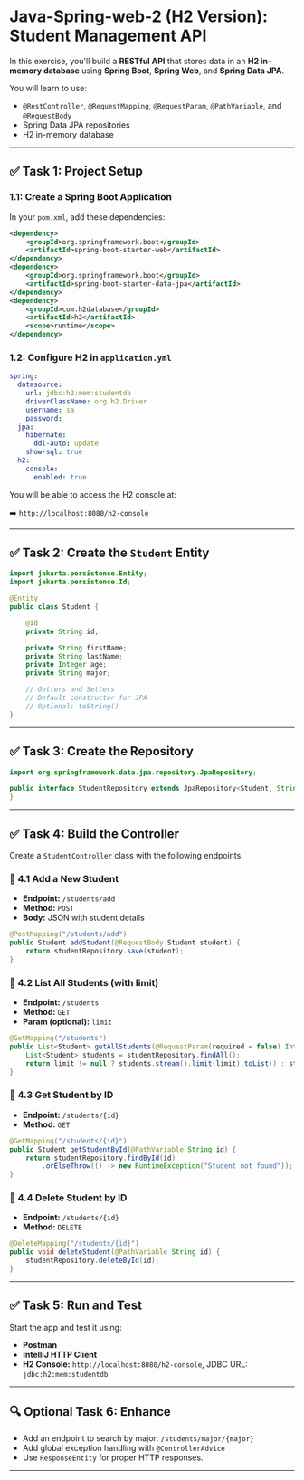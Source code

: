 
# Java-Spring-web-2 (H2 Version): Student Management API

In this exercise, you'll build a **RESTful API** that stores data in an **H2 in-memory database** using **Spring Boot**, **Spring Web**, and **Spring Data JPA**.

You will learn to use:
- `@RestController`, `@RequestMapping`, `@RequestParam`, `@PathVariable`, and `@RequestBody`
- Spring Data JPA repositories
- H2 in-memory database

---

## ✅ Task 1: Project Setup

### 1.1: Create a Spring Boot Application

In your `pom.xml`, add these dependencies:

```xml
<dependency>
    <groupId>org.springframework.boot</groupId>
    <artifactId>spring-boot-starter-web</artifactId>
</dependency>
<dependency>
    <groupId>org.springframework.boot</groupId>
    <artifactId>spring-boot-starter-data-jpa</artifactId>
</dependency>
<dependency>
    <groupId>com.h2database</groupId>
    <artifactId>h2</artifactId>
    <scope>runtime</scope>
</dependency>
```

### 1.2: Configure H2 in `application.yml`

```yaml
spring:
  datasource:
    url: jdbc:h2:mem:studentdb
    driverClassName: org.h2.Driver
    username: sa
    password:
  jpa:
    hibernate:
      ddl-auto: update
    show-sql: true
  h2:
    console:
      enabled: true
```

You will be able to access the H2 console at:

➡️ `http://localhost:8080/h2-console`

---

## ✅ Task 2: Create the `Student` Entity

```java
import jakarta.persistence.Entity;
import jakarta.persistence.Id;

@Entity
public class Student {

    @Id
    private String id;

    private String firstName;
    private String lastName;
    private Integer age;
    private String major;

    // Getters and Setters
    // Default constructor for JPA
    // Optional: toString()
}
```

---

## ✅ Task 3: Create the Repository

```java
import org.springframework.data.jpa.repository.JpaRepository;

public interface StudentRepository extends JpaRepository<Student, String> {
}
```

---

## ✅ Task 4: Build the Controller

Create a `StudentController` class with the following endpoints.

### 🔹 4.1 Add a New Student

- **Endpoint:** `/students/add`
- **Method:** `POST`
- **Body:** JSON with student details

```java
@PostMapping("/students/add")
public Student addStudent(@RequestBody Student student) {
    return studentRepository.save(student);
}
```

### 🔹 4.2 List All Students (with limit)

- **Endpoint:** `/students`
- **Method:** `GET`
- **Param (optional):** `limit`

```java
@GetMapping("/students")
public List<Student> getAllStudents(@RequestParam(required = false) Integer limit) {
    List<Student> students = studentRepository.findAll();
    return limit != null ? students.stream().limit(limit).toList() : students;
}
```

### 🔹 4.3 Get Student by ID

- **Endpoint:** `/students/{id}`
- **Method:** `GET`

```java
@GetMapping("/students/{id}")
public Student getStudentById(@PathVariable String id) {
    return studentRepository.findById(id)
        .orElseThrow(() -> new RuntimeException("Student not found"));
}
```

### 🔹 4.4 Delete Student by ID

- **Endpoint:** `/students/{id}`
- **Method:** `DELETE`

```java
@DeleteMapping("/students/{id}")
public void deleteStudent(@PathVariable String id) {
    studentRepository.deleteById(id);
}
```

---

## ✅ Task 5: Run and Test

Start the app and test it using:
- **Postman**
- **IntelliJ HTTP Client**
- **H2 Console:** `http://localhost:8080/h2-console`, JDBC URL: `jdbc:h2:mem:studentdb`

---

## 🔍 Optional Task 6: Enhance

- Add an endpoint to search by major: `/students/major/{major}`
- Add global exception handling with `@ControllerAdvice`
- Use `ResponseEntity` for proper HTTP responses.

---
